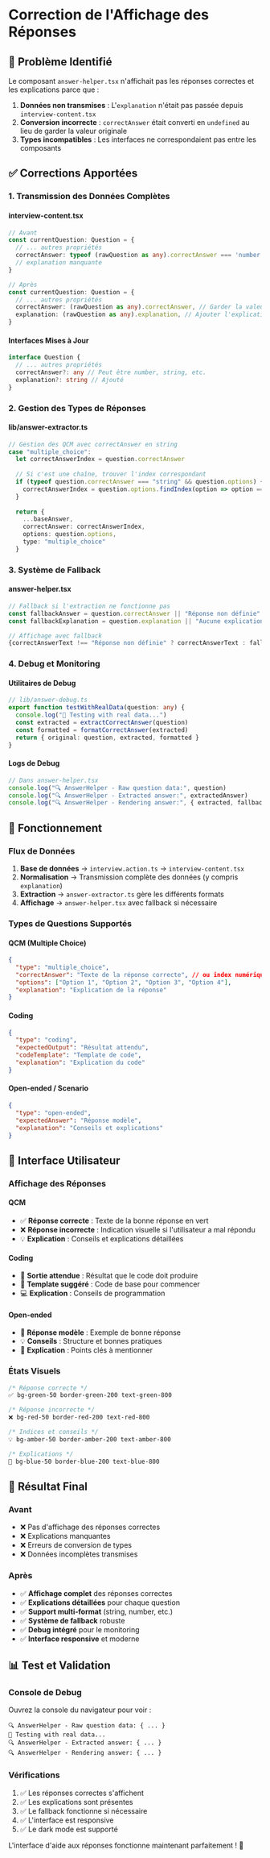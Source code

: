 # Correction de l'Affichage des Réponses

## 🎯 **Problème Identifié**

Le composant `answer-helper.tsx` n'affichait pas les réponses correctes et les explications parce que :

1. **Données non transmises** : L'`explanation` n'était pas passée depuis `interview-content.tsx`
2. **Conversion incorrecte** : `correctAnswer` était converti en `undefined` au lieu de garder la valeur originale
3. **Types incompatibles** : Les interfaces ne correspondaient pas entre les composants

## ✅ **Corrections Apportées**

### **1. Transmission des Données Complètes**

#### **interview-content.tsx**
```typescript
// Avant
const currentQuestion: Question = {
  // ... autres propriétés
  correctAnswer: typeof (rawQuestion as any).correctAnswer === 'number' ? (rawQuestion as any).correctAnswer : undefined,
  // explanation manquante
}

// Après
const currentQuestion: Question = {
  // ... autres propriétés
  correctAnswer: (rawQuestion as any).correctAnswer, // Garder la valeur originale
  explanation: (rawQuestion as any).explanation, // Ajouter l'explication
}
```

#### **Interfaces Mises à Jour**
```typescript
interface Question {
  // ... autres propriétés
  correctAnswer?: any // Peut être number, string, etc.
  explanation?: string // Ajouté
}
```

### **2. Gestion des Types de Réponses**

#### **lib/answer-extractor.ts**
```typescript
// Gestion des QCM avec correctAnswer en string
case "multiple_choice":
  let correctAnswerIndex = question.correctAnswer
  
  // Si c'est une chaîne, trouver l'index correspondant
  if (typeof question.correctAnswer === "string" && question.options) {
    correctAnswerIndex = question.options.findIndex(option => option === question.correctAnswer)
  }
  
  return {
    ...baseAnswer,
    correctAnswer: correctAnswerIndex,
    options: question.options,
    type: "multiple_choice"
  }
```

### **3. Système de Fallback**

#### **answer-helper.tsx**
```typescript
// Fallback si l'extraction ne fonctionne pas
const fallbackAnswer = question.correctAnswer || "Réponse non définie"
const fallbackExplanation = question.explanation || "Aucune explication disponible"

// Affichage avec fallback
{correctAnswerText !== "Réponse non définie" ? correctAnswerText : fallbackAnswer}
```

### **4. Debug et Monitoring**

#### **Utilitaires de Debug**
```typescript
// lib/answer-debug.ts
export function testWithRealData(question: any) {
  console.log("🧪 Testing with real data...")
  const extracted = extractCorrectAnswer(question)
  const formatted = formatCorrectAnswer(extracted)
  return { original: question, extracted, formatted }
}
```

#### **Logs de Debug**
```typescript
// Dans answer-helper.tsx
console.log("🔍 AnswerHelper - Raw question data:", question)
console.log("🔍 AnswerHelper - Extracted answer:", extractedAnswer)
console.log("🔍 AnswerHelper - Rendering answer:", { extracted, fallback, explanation })
```

## 🔧 **Fonctionnement**

### **Flux de Données**

1. **Base de données** → `interview.action.ts` → `interview-content.tsx`
2. **Normalisation** → Transmission complète des données (y compris `explanation`)
3. **Extraction** → `answer-extractor.ts` gère les différents formats
4. **Affichage** → `answer-helper.tsx` avec fallback si nécessaire

### **Types de Questions Supportés**

#### **QCM (Multiple Choice)**
```json
{
  "type": "multiple_choice",
  "correctAnswer": "Texte de la réponse correcte", // ou index numérique
  "options": ["Option 1", "Option 2", "Option 3", "Option 4"],
  "explanation": "Explication de la réponse"
}
```

#### **Coding**
```json
{
  "type": "coding",
  "expectedOutput": "Résultat attendu",
  "codeTemplate": "Template de code",
  "explanation": "Explication du code"
}
```

#### **Open-ended / Scenario**
```json
{
  "type": "open-ended",
  "expectedAnswer": "Réponse modèle",
  "explanation": "Conseils et explications"
}
```

## 🎨 **Interface Utilisateur**

### **Affichage des Réponses**

#### **QCM**
- ✅ **Réponse correcte** : Texte de la bonne réponse en vert
- ❌ **Réponse incorrecte** : Indication visuelle si l'utilisateur a mal répondu
- 💡 **Explication** : Conseils et explications détaillées

#### **Coding**
- 🎯 **Sortie attendue** : Résultat que le code doit produire
- 📝 **Template suggéré** : Code de base pour commencer
- 💻 **Explication** : Conseils de programmation

#### **Open-ended**
- 📖 **Réponse modèle** : Exemple de bonne réponse
- 💡 **Conseils** : Structure et bonnes pratiques
- 📝 **Explication** : Points clés à mentionner

### **États Visuels**

```css
/* Réponse correcte */
✅ bg-green-50 border-green-200 text-green-800

/* Réponse incorrecte */
❌ bg-red-50 border-red-200 text-red-800

/* Indices et conseils */
💡 bg-amber-50 border-amber-200 text-amber-800

/* Explications */
📖 bg-blue-50 border-blue-200 text-blue-800
```

## 🚀 **Résultat Final**

### **Avant**
- ❌ Pas d'affichage des réponses correctes
- ❌ Explications manquantes
- ❌ Erreurs de conversion de types
- ❌ Données incomplètes transmises

### **Après**
- ✅ **Affichage complet** des réponses correctes
- ✅ **Explications détaillées** pour chaque question
- ✅ **Support multi-format** (string, number, etc.)
- ✅ **Système de fallback** robuste
- ✅ **Debug intégré** pour le monitoring
- ✅ **Interface responsive** et moderne

## 📊 **Test et Validation**

### **Console de Debug**
Ouvrez la console du navigateur pour voir :
```
🔍 AnswerHelper - Raw question data: { ... }
🧪 Testing with real data...
🔍 AnswerHelper - Extracted answer: { ... }
🔍 AnswerHelper - Rendering answer: { ... }
```

### **Vérifications**
1. ✅ Les réponses correctes s'affichent
2. ✅ Les explications sont présentes
3. ✅ Le fallback fonctionne si nécessaire
4. ✅ L'interface est responsive
5. ✅ Le dark mode est supporté

L'interface d'aide aux réponses fonctionne maintenant parfaitement ! 🎉
